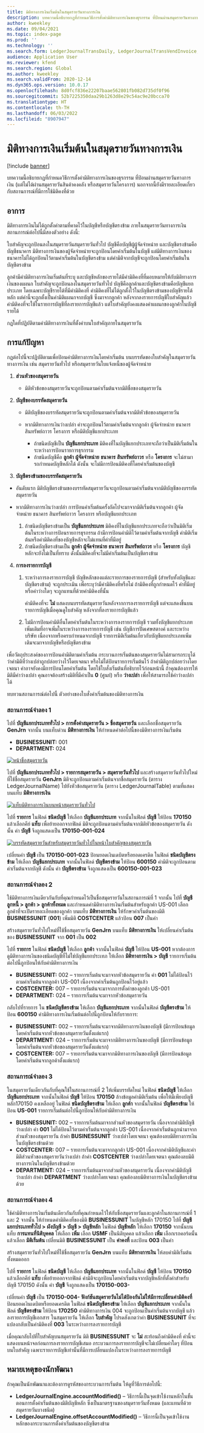 ```yaml
---
title: มิติทางการเงินเริ่มต้นในสมุดรายวันทางการเงิน
description: บทความนี้อธิบายกฎที่กําหนดวิธีการตั้งค่ามิติทางการเงินของธุรกรรม ที่ป้อนผ่านสมุดรายวันทางการเงิน นอกจากนี้ยังมีรายละเอียดเกี่ยวกับสถานการณ์ที่มีการใช้มิติคงที่ด้วย
author: kweekley
ms.date: 09/04/2021
ms.topic: index-page
ms.prod: ''
ms.technology: ''
ms.search.form: LedgerJournalTransDaily, LedgerJournalTransVendInvoice, LedgerJournalTransVendPaym, LedgerJournalTransCustPaym
audience: Application User
ms.reviewer: kfend
ms.search.region: Global
ms.author: kweekley
ms.search.validFrom: 2020-12-14
ms.dyn365.ops.version: 10.0.17
ms.openlocfilehash: 8d0fcf836e22207baae562801fb082d735df0f96
ms.sourcegitcommit: 52b7225350daa29b1263d8e29c54ac9e20bcca70
ms.translationtype: HT
ms.contentlocale: th-TH
ms.lasthandoff: 06/03/2022
ms.locfileid: "8907947"
---
```

# <a name="default-financial-dimensions-on-financial-journals"></a>มิติทางการเงินเริ่มต้นในสมุดรายวันทางการเงิน

[!include [banner](../includes/banner.md)]

บทความนี้อธิบายกฎที่กําหนดวิธีการตั้งค่ามิติทางการเงินของธุรกรรม ที่ป้อนผ่านสมุดรายวันทางการเงิน (แต่ไม่ได้ผ่านสมุดรายวันสินค้าคงคลัง หรือสมุดรายวันโครงการ) นอกจากนี้ยังมีรายละเอียดเกี่ยวกับสถานการณ์ที่มีการใช้มิติคงที่ด้วย

## <a name="symptom"></a>อาการ

มิติทางการเงินไม่ได้ถูกตั้งค่าตามที่คาดไว้ในบัญชีหรือบัญชีตรงข้าม ภายในสมุดรายวันทางการเงิน สถานการณ์ต่อไปนี้มีสองตัวอย่าง ดังนี้:

ใบสำคัญจะถูกป้อนลงในสมุดรายวันสมุดรายวันทั่วไป บัญชีคือบัญชีผู้ผู้จัดจำหน่าย และบัญชีตรงข้ามคือบัญชีธนาคาร มิติทางการเงินของผู้จัดจำหน่ายจะถูกป้อนโดยค่าเริ่มต้นในบัญชี แต่มิติทางการเงินของธนาคารไม่ได้ถูกป้อนไว้ตามค่าเริ่มต้นในบัญชีตรงข้าม แต่ค่ามิติจากบัญชีจะถูกป้อนโดยค่าเริ่มต้นในบัญชีตรงข้าม

ลูกค้ามีค่ามิติทางการเงินเริ่มต้นที่ระบุ และบัญชีหลักของรายได้มีค่ามิติคงที่ที่มอบหมายให้กับมิติทางการเงินของแผนก ใบสำคัญจะถูกป้อนลงในสมุดรายวันทั่วไป  บัญชีคือลูกค้าและบัญชีตรงข้ามคือบัญชีแยกประเภท โดยเฉพาะบัญชีรายได้ที่มีค่ามิติคงที่ ค่ามิติคงที่ไม่ได้ถูกตั้งไว้ในบัญชีตรงข้ามของบัญชีรายได้หลัก แต่ค่านี้จะถูกตั้งเป็นค่ามิติแผนกจากบัญชี ซึ่งมาจากลูกค้า  หลังจากลงรายการบัญชีใบสำคัญแล้ว ค่ามิติคงที่จะใช้ในรายการบัญชีที่ลงรายการบัญชีแล้ว แต่ใบสำคัญยังคงแสดงค่าแผนกของลูกค้าในบัญชีรายได้ 

กฎใดที่ปฏิบัติตามค่ามิติทางการเงินที่ตั้งค่าบนใบสำคัญภายในสมุดรายวัน

## <a name="resolution"></a>การแก้ปัญหา

กฎต่อไปนี้จะปฏิบัติตามเพื่อป้อนค่ามิติทางการเงินโดยค่าเริ่มต้น บนบรรทัดของใบสำคัญในสมุดรายวันทางการเงิน เช่น สมุดรายวันทั่วไป หรือสมุดรายวันใบแจ้งหนี้ของผู้จัดจำหน่าย 

1. **ส่วนหัวของสมุดรายวัน**

   - มิติหัวข้อของสมุดรายวันจะถูกป้อนตามค่าเริ่มต้นจากมิติชื่อของสมุดรายวัน

2. **บัญชีของบรรทัดสมุดรายวัน**

   - มิติบัญชีของบรรทัดสมุดรายวันจะถูกป้อนตามค่าเริ่มต้นจากมิติหัวข้อของสมุดรายวัน
   - หากมิติทางการเงินว่างเปล่า ค่าจะถูกป้อนไว้ตามค่าเริ่มต้นจากลูกค้า ผู้จัดจำหน่าย ธนาคาร สินทรัพย์ถาวร โครงการ หรือมิติบัญชีแยกประเภท

     - ถ้าชนิดบัญชีเป็น **บัญชีแยกประเภท** มิติคงที่ในบัญชีแยกประเภทจะถือว่าเป็นมิติเริ่มต้นในระหว่างการป้อนรายการธุรกรรม
     - ถ้าชนิดบัญชีคือ **ลูกค้า** **ผู้จัดจำหน่าย** **ธนาคาร** **สินทรัพย์ถาวร** หรือ **โครงการ** จะไม่สามารถกําหนดบัญชีหลักได้ ดังนั้น จะไม่มีการป้อนมิติคงที่โดยค่าเริ่มต้นของบัญชี

3. **บัญชีตรงข้ามของบรรทัดสมุดรายวัน**

 - อันดับแรก มิติบัญชีตรงข้ามของบรรทัดสมุดรายวันจะถูกป้อนตามค่าเริ่มต้นจากมิติบัญชีของบรรทัดสมุดรายวัน

 - หากมิติทางการเงินว่างเปล่า การป้อนค่าเริ่มต้นครั้งถัดไปจะมาจากมิติเริ่มต้นจากลูกค้า ผู้จัดจำหน่าย ธนาคาร สินทรัพย์ถาวร โครงการ หรือบัญชีแยกประเภท
   1. ถ้าชนิดบัญชีตรงข้ามเป็น **บัญชีแยกประเภท** มิติคงที่ในบัญชีแยกประเภทจะถือว่าเป็นมิติเริ่มต้นในระหว่างการป้อนรายการธุรกรรม ถ้ามีการป้อนค่ามิติไว้ตามค่าเริ่มต้นจากบัญชี ค่ามิติเริ่มต้นหรือค่ามิติคงที่ของบัญชีหลักจะไม่แทนที่ค่าที่มีอยู่
   2. ถ้าชนิดบัญชีตรงข้ามเป็น **ลูกค้า** **ผู้จัดจำหน่าย** **ธนาคาร** **สินทรัพย์ถาวร** หรือ **โครงการ** บัญชีหลักจะยังไม่เป็นที่ทราบ ดังนั้นมิติคงที่จะไม่มีค่าเริ่มต้นเป็นบัญชีตรงข้าม

4. **การลงรายการบัญชี**

    1. ระหว่างการลงรายการบัญชี บัญชีหลักของแต่ละรายการของรายการบัญชี (สำหรับทั้งบัญชีและบัญชีตรงข้าม) จะถูกประเมิน เพื่อระบุว่ามีค่ามิติคงที่หรือไม่ ถ้ามิติคงที่ถูกกำหนดไว้ ค่าที่มีอยู่หรือค่าว่างใดๆ จะถูกแทนที่ด้วยค่ามิติคงที่นั้น

        ค่ามิติคงที่จะ **ไม่** แสดงบนบรรทัดสมุดรายวันหลังจากการลงรายการบัญชี แต่จะแสดงขึ้นบนรายการบัญชีเมื่อคุณดูใบสำคัญ หลังจากที่ลงรายการบัญชีแล้ว

    2. ไม่มีการป้อนค่ามิติอื่นโดยค่าเริ่มต้นในระหว่างการลงรายการบัญชี รวมทั้งบัญชีแยกประเภทเพิ่มเติมที่อาจเพิ่มในระหว่างการลงรายการบัญชี เช่น บัญชีการปัดเศษสตางค์ และระหว่างบริษัท เนื่องจากหรือครบกําหนดจากบัญชี รายการมิติเริ่มต้นเกี่ยวกับบัญชีแยกประเภทเพิ่มเติมจะมาจากบัญชีหรือบัญชีตรงข้าม

เพื่อวัตถุประสงค์ของการป้อนค่ามิติตามค่าเริ่มต้น กระบวนการเริ่มต้นของสมุดรายวันไม่สามารถระบุได้ว่าค่ามิติที่ว่างเปล่าถูกปล่อยว่างไว้โดยเจตนา หรือไม่ได้ป้อนรายการเริ่มต้นไว้ ถ้าค่ามิติถูกปล่อยว่างโดยเจตนา ค่าอาจยังคงมีการป้อนโดยค่าเริ่มต้น โดยใช้ใบสั่งเริ่มต้นที่อธิบายไว้ก่อนหน้านี้ ถ้าคุณต้องการให้มิติมีค่าว่างเปล่า คุณอาจต้องสร้างมิติที่มีค่าเป็น **0** (ศูนย์) หรือ **ว่างเปล่า** เพื่อให้สามารถใช้ค่าว่างเปล่าได้

ทบทวนสถานการณ์ต่อไปนี้ ตัวอย่างของใบสั่งค่าเริ่มต้นของมิติทางการเงิน

### <a name="scenario-1"></a>สถานการณ์จำลอง 1

ไปที่ **บัญชีแยกประเภททั่วไป \> การตั้งค่าสมุดรายวัน \> ชื่อสมุดรายวัน** และเลือกชื่อสมุดรายวัน **GenJrn** จากนั้น บนแท็บด่วน **มิติทางการเงิน** ให้กําหนดค่าต่อไปนี้ของมิติทางการเงินเริ่มต้น

- **BUSINESSUNIT:** 001
- **DEPARTMENT:** 024

[![หน้าชื่อสมุดรายวัน](./media/financial-dimension-defaulting-jrnl-names-01.png)](./media/financial-dimension-defaulting-jrnl-names-01.png)

ไปที่ **บัญชีแยกประเภททั่วไป \> รายการสมุดรายวัน \> สมุดรายวันทั่วไป** และสร้างสมุดรายวันทั่วไปใหม่ที่ใช้ชื่อสมุดรายวัน **GenJrn** มิติจะถูกป้อนตามค่าเริ่มต้นจากชื่อสมุดรายวัน (ตาราง LedgerJournalName) ไปยังหัวข้อสมุดรายวัน (ตาราง LedgerJournalTable) ตามที่แสดงบนแท็บ **มิติทางการเงิน**

[![แท็บมิติทางการเงินบนหน้าสมุดรายวันทั่วไป](./media/financial-dimension-defaulting-genrl-jrnl-02.png)](./media/financial-dimension-defaulting-genrl-jrnl-02.png)

ไปที่ **รายการ** ในฟิลด์ **ชนิดบัญชี** ให้เลือก **บัญชีแยกประเภท** จากนั้นในฟิลด์ **บัญชี** ให้ป้อน **170150** แล้วเลือกคีย์ **แท็บ** เพื่อย้ายออกจากฟิลด์ มิติจะถูกป้อนตามค่าเริ่มต้นจากมิติหัวข้อของสมุดรายวัน ดังนั้น ค่า **บัญชี** จึงถูกแสดงเป็น **170150-001-024**

[![บรรทัดสมุดรายวันสำหรับสมุดรายวันทั่วไปในหน้าใบสำคัญของสมุดรายวัน](./media/financial-dimension-defaulting-jrnl-vchr-03.png)](./media/financial-dimension-defaulting-jrnl-vchr-03.png)

เปลี่ยนค่า **บัญชี** เป็น **170150-001-023** ป้อนยอดเงินเดบิตหรือยอดเครดิต ในฟิลด์ **ชนิดบัญชีตรงข้าม** ให้เลือก **บัญชีแยกประเภท** จากนั้นในฟิลด์ **บัญชีตรงข้าม** ให้ป้อน **600150** ค่ามิติจะถูกป้อนตามค่าเริ่มต้นจากบัญชี ดังนั้น ค่า **บัญชีตรงข้าม** จึงถูกแสดงเป็น **600150-001-023**

### <a name="scenario-2"></a>สถานการณ์จำลอง 2

ใช้มิติทางการเงินเดียวกันกับที่คุณกําหนดไว้เป็นชื่อสมุดรายวันในสถานการณ์ที่ 1 จากนั้น ไปที่ **บัญชีลูกหนี้ \> ลูกค้า \> ลูกค้าทั้งหมด** และกําหนดค่ามิติทางการเงินเริ่มต้นสำหรับลูกค้า US-001 เลือกลูกค้าที่จะเปิดรายละเอียดของลูกค้า บนแท็บ **มิติทางการเงิน** ให้รักษาค่าเริ่มต้นของมิติ **BUSINESSUNIT** (**001**) เพิ่มมิติ **COSTCENTER** แล้วป้อน **007** เป็นค่า

สร้างสมุดรายวันทั่วไปใหม่ที่ใช้ชื่อสมุดรายวัน **GenJrn** บนแท็บ **มิติทางการเงิน** ให้เปลี่ยนค่าเริ่มต้นของ **BUSINESSUNIT** จาก **001** เป็น **002**

ไปที่ **รายการ** ในฟิลด์ **ชนิดบัญชี** ให้เลือก **ลูกค้า** จากนั้นในฟิลด์ **บัญชี** ให้ป้อน **US-001** หากต้องการดูมิติทางการเงินของชนิดบัญชีที่ไม่ใช่บัญชีแยกประเทภ ให้เลือก **มิติทางการเงิน \> บัญชี** รายการเริ่มต้นต่อไปนี้ถูกป้อนให้กับค่ามิติทางการเงิน

- **BUSINESSUNIT:** 002 – รายการเริ่มต้นจะมาจากหัวข้อสมุดรายวัน ค่า **001** ไม่ได้ป้อนไว้ตามค่าเริ่มต้นจากลูกค้า US-001 เนื่องจากค่าเริ่มต้นถูกป้อนไว้อยู่แล้ว
- **COSTCENTER:** 007 – รายการเริ่มต้นจะมาจากการตั้งค่าของลูกค้า US-001
- **DEPARTMENT:** 024 – รายการเริ่มต้นจะมาจากหัวข้อสมุดรายวัน

กลับไปที่รายการ ใน **ชนิดบัญชีตรงข้าม** ให้เลือก **บัญชีแยกประเภท** จากนั้นในฟิลด์ **บัญชีตรงข้าม** ให้ป้อน **600150** ค่ามิติทางการเงินเริ่มต้นต่อไปนี้ถูกป้อนให้กับรายการ:

- **BUSINESSUNIT:** 002 – รายการเริ่มต้นจะมาจากมิติทางการเงินของบัญชี (มีการป้อนข้อมูลโดยค่าเริ่มต้นจากหัวข้อของสมุดรายวันตั้งแต่แรก)
- **DEPARTMENT:** 024 – รายการเริ่มต้นจะมาจากมิติทางการเงินของบัญชี (มีการป้อนข้อมูลโดยค่าเริ่มต้นจากหัวข้อของสมุดรายวันตั้งแต่แรก)
- **COSTCENTER:** 007 – รายการเริ่มต้นจะมาจากมิติทางการเงินของบัญชี (มีการป้อนข้อมูลโดยค่าเริ่มต้นจากลูกค้าตั้งแต่แรก)

### <a name="scenario-3"></a>สถานการณ์จำลอง 3

ในสมุดรายวันเดียวกันกับที่คุณใช้ในสถานการณ์ที่ 2 ให้เพิ่มบรรทัดใหม่ ในฟิลด์ **ชนิดบัญชี** ให้เลือก **บัญชีแยกประเภท** จากนั้นในฟิลด์ **บัญชี** ให้ป้อน **170150** ล้างข้อมูลค่ามิติเริ่มต้น เพื่อให้มีเพียงบัญชีหลัก170150 คงเหลืออยู่ ในฟิลด์ **ชนิดบัญชีตรงข้าม** ให้เลือก **ลูกค้า** จากนั้นในฟิลด์ **บัญชีตรงข้าม** ให้ป้อน **US-001** รายการเริ่มต้นต่อไปนี้ถูกป้อนให้กับค่ามิติทางการเงิน

- **BUSINESSUNIT:** 002 – รายการเริ่มต้นมาจากส่วนหัวของสมุดรายวัน เนื่องจากค่ามิติบัญชีว่างเปล่า ค่า **001** ไม่ได้ป้อนไว้ตามค่าเริ่มต้นจากลูกค้า US-001 เนื่องจากค่าเริ่มต้นถูกนำมาจากส่วนหัวของสมุดรายวัน ถ้าค่า **BUSINESSUNIT** ว่างเปล่าโดยเจตนา คุณต้องลบมิติทางการเงินในบัญชีตรงข้ามด้วย
- **COSTCENTER:** 007 – รายการเริ่มต้นจะมาจากลูกค้า US-001 เนื่องจากค่ามิติบัญชีและค่ามิติส่วนหัวของสมุดรายวันว่างเปล่า ถ้าค่า **COSTCENTER** ว่างเปล่าโดยเจตนา คุณต้องลบมิติทางการเงินในบัญชีตรงข้ามด้วย
- **DEPARTMENT:** 024 – รายการเริ่มต้นมาจากส่วนหัวของสมุดรายวัน เนื่องจากค่ามิติบัญชีว่างเปล่า ถ้าค่า **DEPARTMENT** ว่างเปล่าโดยเจตนา คุณต้องลบมิติทางการเงินในบัญชีตรงข้ามด้วย

### <a name="scenario-4"></a>สถานการณ์จำลอง 4

ใช้ค่ามิติทางการเงินเริ่มต้นเดียวกันกับที่คุณกําหนดไว้ให้กับชื่อสมุดรายวันและลูกค้าในสถานการณ์ที่ 1 และ 2 จากนั้น ให้กําหนดค่ามิติคงที่ของมิติ **BUSINESSUNIT** ในบัญชีหลัก 170150 ไปที่ **บัญชีแยกประเภททั่วไป \> ผังบัญชี \> บัญชี \> บัญชีหลัก** ในฟิลด์ **บัญชีหลัก** ให้เลือก **170150** จากนั้นบนแท็บ **การแทนที่นิติบุคคล** ให้เลือก **เพิ่ม** เลือก **USMF** เป็นนิติบุคคล แล้วเลือก **เพิ่ม** เลือกเรกคอร์ดนั้น แล้วเลือก **มิติเริ่มต้น** เปลี่ยนมิติ **BUSINESSUNIT** เป็น **ค่าคงที่** และป้อน **003** เป็นค่า

สร้างสมุดรายวันทั่วไปใหม่ที่ใช้ชื่อสมุดรายวัน **GenJrn** บนแท็บ **มิติทางการเงิน** ให้ลบค่ามิติเริ่มต้นทั้งหมดออก

ไปที่ **รายการ** ในฟิลด์ **ชนิดบัญชี** ให้เลือก **บัญชีแยกประเภท** จากนั้นในฟิลด์ **บัญชี** ให้ป้อน **170150** แล้วเลือกคีย์ **แท็บ** เพื่อย้ายออกจากฟิลด์ ค่ามิติจะถูกป้อนโดยค่าเริ่มต้นจากบัญชีหลักที่ตั้งค่าสำหรับบัญชี 170150 ดังนั้น ค่า **บัญชี** จึงถูกแสดงเป็น **170150-003-**

เปลี่ยนค่า **บัญชี** เป็น **170150-004-** **ฟังก์ชันสมุดรายวันไม่ได้ป้องกันไม่ให้มีการเปลี่ยนค่ามิติคงที่** ป้อนยอดเงินเดบิตหรือยอดเครดิต ในฟิลด์ **ชนิดบัญชีตรงข้าม** ให้เลือก **บัญชีแยกประเภท** จากนั้นในฟิลด์ **บัญชีตรงข้าม** ให้ป้อน **170250** ค่ามิติทางการเงิน 004 จะถูกป้อนเป็นค่าเริ่มต้นจากบัญชี แล้วลงรายการบัญชีเอกสาร ในสมุดรายวัน ให้เลือก **ใบสำคัญ** โปรดสังเกตว่าค่า **BUSINESSUNIT** ที่จะแปลงกลับเป็นค่ามิติคงที่ **003** ในระหว่างการลงรายการบัญชี

เมื่อคุณกลับไปที่ใบสำคัญบนสมุดรายวัน มิติ **BUSINESSUNIT** จะ **ไม่** สะท้อนถึงค่ามิติคงที่ ค่านี้จะแสดงบนหน้าจอก่อนการลงรายการบัญชีเสมอ กระบวนการลงรายการบัญชีจะไม่เปลี่ยนค่าใดๆ ที่ป้อนบนใบสำคัญ เฉพาะรายการบัญชีเท่านั้นที่มีการเปลี่ยนแปลงในระหว่างการลงรายการบัญชี

## <a name="developer-notes"></a>หมายเหตุของนักพัฒนา

ถ้าคุณเป็นนักพัฒนาและต้องการดูรหัสของกระบวนการเริ่มต้น ให้ดูที่วิธีการต่อไปนี้:

- **LedgerJournalEngine.accountModified()** – วิธีการนี้เป็นจุดเข้าใช้งานหลักในขั้นตอนการตั้งค่าเริ่มต้นของมิติบัญชีหลัก ซึ่งเป็นมาตรฐานของสมุดรายวันทั้งหมด (และแทนที่ด้วยสมุดรายวันบางชนิด)
- **LedgerJournalEngine.offsetAccountModified()** – วิธีการนี้เป็นจุดเข้าใช้งานหลักของกระบวนการตั้งค่าเริ่มต้นของบัญชีตรงข้าม
